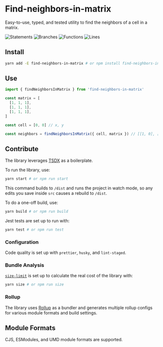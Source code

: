 # Find-neighbors-in-matrix
Easy-to-use, typed, and tested utility to find the neighbors of a cell in a matrix.

![Statements](https://img.shields.io/badge/statements-100%25-brightgreen.svg?style=flat)
![Branches](https://img.shields.io/badge/branches-100%25-brightgreen.svg?style=flat)
![Functions](https://img.shields.io/badge/functions-100%25-brightgreen.svg?style=flat)
![Lines](https://img.shields.io/badge/lines-100%25-brightgreen.svg?style=flat)

## Install
```bash
yarn add -E find-neighbors-in-matrix # or npm install find-neighbors-in-matrix
```

## Use
```typescript
import { findNeighborsInMatrix } from 'find-neighbors-in-matrix'

const matrix = [
  [1, 1, 1],
  [1, 1, 1],
  [1, 1, 1],
]

const cell = [0, 0] // x, y

const neighbors = findNeighborsInMatrix({ cell, matrix }) // [[1, 0], [1, 1], [0, 1]]
```

## Contribute

The library leverages [TSDX](https://tsdx.io/) as a boilerplate.

To run the library, use:

```bash
yarn start # or npm run start
```

This command builds to `/dist` and runs the project in watch mode, so any edits you save inside `src` causes a rebuild to `/dist`.

To do a one-off build, use:
```bash
yarn build # or npm run build
```

Jest tests are set up to run with:
```bash
yarn test # or npm run test
```

### Configuration

Code quality is set up with `prettier`, `husky`, and `lint-staged`.

### Bundle Analysis

[`size-limit`](https://github.com/ai/size-limit) is set up to calculate the real cost of the library with:
```bash
yarn size # or npm run size
```

### Rollup

The library uses [Rollup](https://rollupjs.org) as a bundler and generates multiple rollup configs for various module formats and build settings.

## Module Formats

CJS, ESModules, and UMD module formats are supported.
